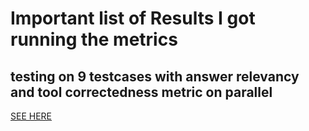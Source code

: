 # Important list of Results I got running the metrics

## testing on 9 testcases with answer relevancy and tool correctedness metric on parallel
[SEE HERE](res_1.pdf)